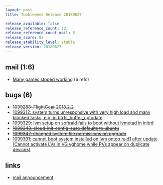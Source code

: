 ```yaml
---
layout: post
title: Tumbleweed Release 20180627

release_available: false
release_reference_count: 12
release_reference_count_mail: 6
release_score: 92
release_stability_level: stable
release_version: 20180627
---
```


## mail (1:6)

- [Many games stoped working](https://lists.opensuse.org/opensuse-factory/2018-07/msg00001.html) (6 refs)

## bugs (6)

<!--more-->

- ~~[1099288: FlightGear 2018.2.2](https://bugzilla.opensuse.org/show_bug.cgi?id=1099288)~~
- [1099312: system turns unresponsive with very high load and many blocked tasks, e.g. in btrfs_buffer_uptodate](https://bugzilla.opensuse.org/show_bug.cgi?id=1099312)
- [1099329: lvm setup on softraid fails to boot without lvmetad in initrd](https://bugzilla.opensuse.org/show_bug.cgi?id=1099329)
- ~~[1099340: cloud-init-config-suse defaults to ubuntu](https://bugzilla.opensuse.org/show_bug.cgi?id=1099340)~~
- ~~[1099347: changed system file permissions on upgrade](https://bugzilla.opensuse.org/show_bug.cgi?id=1099347)~~
- [1099391: cannot boot system installed on lvm ontop raid1 after update (Cannot activate LVs in VG vghome while PVs appear on duplicate devices)](https://bugzilla.opensuse.org/show_bug.cgi?id=1099391)



## links

- [mail announcement](https://lists.opensuse.org/opensuse-factory/2018-06/msg00352.html)
